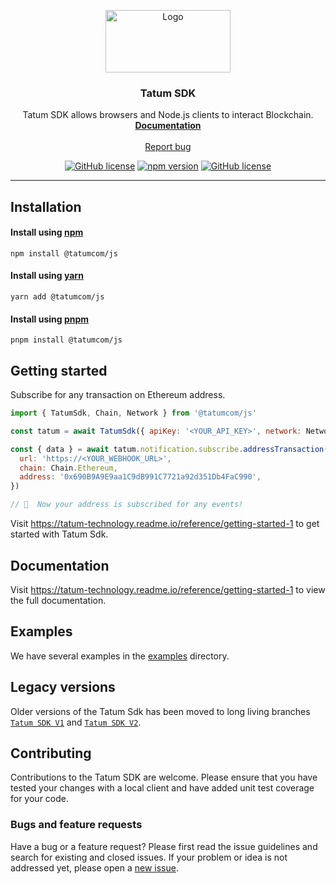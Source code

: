 <p align="center">
  <a href="https://tatum.com/">
    <img src="https://tatum.io/images/Light.svg" alt="Logo" width="200" height="100">
  </a>
</p>

<h3 align="center">Tatum SDK</h3>

<p align="center">
  Tatum SDK allows browsers and Node.js clients to interact Blockchain.
  <br>
  <a href="https://tatum.io/apidoc"><strong>Documentation</strong></a>
  <br>
  <br>
  <a href="https://github.com/tatumio/tatum-js/issues/new?assignees=-&labels=bug&template=bug_report.yml">Report bug</a>
</p>

<div align="center">

<a href="">[![GitHub license](https://img.shields.io/npm/dm/@tatumcom/js)](https://img.shields.io/npm/dm/@tatumcom/js)</a>
<a href="">[![npm version](https://img.shields.io/npm/v/@tatumcom/js.svg?style=flat-square)](https://www.npmjs.com/package/@tatumcom/js)</a>
<a href="">[![GitHub license](https://img.shields.io/badge/license-MIT-blue.svg)](https://github.com/tatumio/tatum-js/blob/master/LICENSE.txt)</a>

</div>
<hr>

## Installation

#### Install using [npm](https://www.npmjs.com/)

```console
npm install @tatumcom/js
```

#### Install using [yarn](https://yarnpkg.com/)

```console
yarn add @tatumcom/js
```

#### Install using [pnpm](https://pnpm.io/)

```console
pnpm install @tatumcom/js
```

## Getting started
Subscribe for any transaction on Ethereum address.
```js
import { TatumSdk, Chain, Network } from '@tatumcom/js'

const tatum = await TatumSdk({ apiKey: '<YOUR_API_KEY>', network: Network.Mainnet }).init()

const { data } = await tatum.notification.subscribe.addressTransaction({
  url: 'https://<YOUR_WEBHOOK_URL>',
  chain: Chain.Ethereum,
  address: '0x690B9A9E9aa1C9dB991C7721a92d351Db4FaC990',
})

// 🎉  Now your address is subscribed for any events!
```
Visit https://tatum-technology.readme.io/reference/getting-started-1 to get started with Tatum Sdk.

## Documentation
Visit https://tatum-technology.readme.io/reference/getting-started-1 to view the full documentation.

## Examples

We have several examples in the [examples](https://github.com/tatumio/tatum-js/tree/v3/examples) directory.

## Legacy versions
Older versions of the Tatum Sdk has been moved to long living branches [`Tatum SDK V1`](https://github.com/tatumio/tatum-js/tree/v1) and [`Tatum SDK V2`](https://github.com/tatumio/tatum-js/tree/v2).

## Contributing

Contributions to the Tatum SDK are welcome. Please ensure
that you have tested your changes with a local client and have added unit test
coverage for your code.

### Bugs and feature requests

Have a bug or a feature request? Please first read the issue guidelines and search for existing and closed issues. If your problem or idea is not addressed yet, please open a [new issue](https://github.com/tatumio/tatum-js/issues/new/choose).
